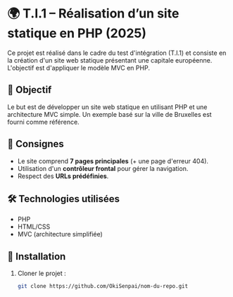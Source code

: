 # 🌍 T.I.1 – Réalisation d’un site statique en PHP (2025)

Ce projet est réalisé dans le cadre du test d'intégration (T.I.1) et consiste en la création d'un site web statique présentant une capitale européenne. L'objectif est d'appliquer le modèle MVC en PHP.

## 📌 Objectif

Le but est de développer un site web statique en utilisant PHP et une architecture MVC simple. Un exemple basé sur la ville de Bruxelles est fourni comme référence.

## 📜 Consignes

- Le site comprend **7 pages principales** (+ une page d'erreur 404).
- Utilisation d'un **contrôleur frontal** pour gérer la navigation.
- Respect des **URLs prédéfinies**.

## 🛠️ Technologies utilisées

- PHP
- HTML/CSS
- MVC (architecture simplifiée)

## 🚀 Installation

1. Cloner le projet :
   ```bash
   git clone https://github.com/OkiSenpai/nom-du-repo.git
   ```
